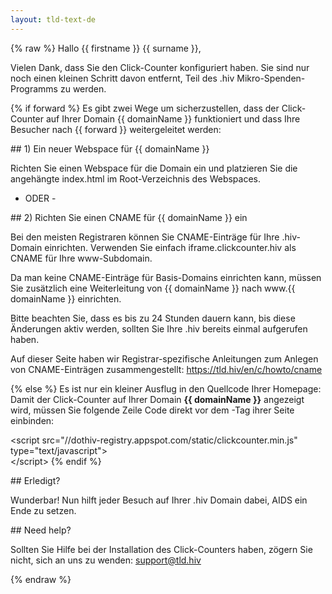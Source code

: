 ```yaml
---
layout: tld-text-de
---
```


{% raw %}
Hallo {{ firstname }} {{ surname }},

Vielen Dank, dass Sie den Click-Counter konfiguriert haben. Sie sind nur noch einen kleinen Schritt davon entfernt, Teil des .hiv Mikro-Spenden-Programms zu werden.

{% if forward %}
Es gibt zwei Wege um sicherzustellen, dass der Click-Counter auf Ihrer Domain {{ domainName }} funktioniert und dass Ihre Besucher nach {{ forward }} weitergeleitet werden:

\#\# 1) Ein neuer Webspace für {{ domainName }}

Richten Sie einen Webspace für die Domain ein und platzieren Sie die angehängte index.html im Root-Verzeichnis des Webspaces.

 - ODER -

\#\# 2) Richten Sie einen CNAME für {{ domainName }} ein

Bei den meisten Registraren können Sie CNAME-Einträge für Ihre .hiv-Domain einrichten. Verwenden Sie einfach iframe.clickcounter.hiv als CNAME für Ihre www-Subdomain.

Da man keine CNAME-Einträge für Basis-Domains einrichten kann, müssen Sie zusätzlich eine Weiterleitung von {{ domainName }} nach www.{{ domainName }} einrichten.

Bitte beachten Sie, dass es bis zu 24 Stunden dauern kann, bis diese Änderungen aktiv werden, sollten Sie Ihre .hiv bereits einmal aufgerufen haben.

Auf dieser Seite haben wir Registrar-spezifische Anleitungen zum Anlegen von CNAME-Einträgen zusammengestellt: https://tld.hiv/en/c/howto/cname 

{% else %}
Es ist nur ein kleiner Ausflug in den Quellcode Ihrer Homepage: Damit der Click-Counter auf Ihrer Domain <strong>{{ domainName }}</strong> angezeigt wird, müssen Sie folgende Zeile Code direkt vor dem </body>-Tag ihrer Seite einbinden:

&lt;script src=&quot;//dothiv-registry.appspot.com/static/clickcounter.min.js&quot; type=&quot;text/javascript&quot;&gt;<br/>&lt;/script&gt;
{% endif %}

\#\# Erledigt?

Wunderbar! Nun hilft jeder Besuch auf Ihrer .hiv Domain dabei, AIDS ein Ende zu setzen. 

\#\# Need help?

Sollten Sie Hilfe bei der Installation des Click-Counters haben, zögern Sie nicht, sich an uns zu wenden: support@tld.hiv

{% endraw %}
